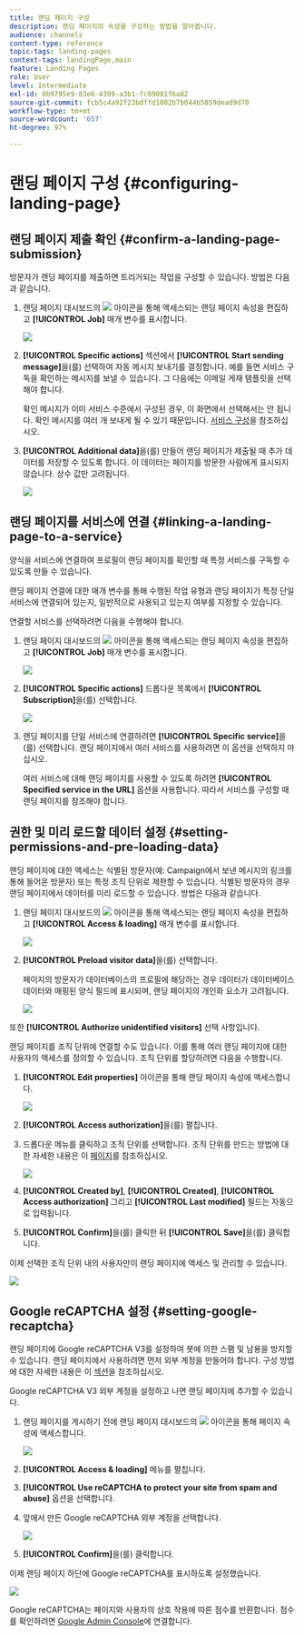 ```yaml
---
title: 랜딩 페이지 구성
description: 랜딩 페이지의 속성을 구성하는 방법을 알아봅니다.
audience: channels
content-type: reference
topic-tags: landing-pages
context-tags: landingPage,main
feature: Landing Pages
role: User
level: Intermediate
exl-id: 0b9795e9-83e6-4399-a3b1-fc69081f6a82
source-git-commit: fcb5c4a92f23bdffd1082b7b044b5859dead9d70
workflow-type: tm+mt
source-wordcount: '657'
ht-degree: 97%

---
```


# 랜딩 페이지 구성 {#configuring-landing-page}

## 랜딩 페이지 제출 확인 {#confirm-a-landing-page-submission}

방문자가 랜딩 페이지를 제출하면 트리거되는 작업을 구성할 수 있습니다. 방법은 다음과 같습니다.

1. 랜딩 페이지 대시보드의 ![](assets/edit_darkgrey-24px.png) 아이콘을 통해 액세스되는 랜딩 페이지 속성을 편집하고 **[!UICONTROL Job]** 매개 변수를 표시합니다.

   ![](assets/lp_edit_properties_button.png)

1. **[!UICONTROL Specific actions]** 섹션에서 **[!UICONTROL Start sending message]**&#x200B;을(를) 선택하여 자동 메시지 보내기를 결정합니다. 예를 들면 서비스 구독을 확인하는 메시지를 보낼 수 있습니다. 그 다음에는 이메일 게재 템플릿을 선택해야 합니다.

   확인 메시지가 이미 서비스 수준에서 구성된 경우, 이 화면에서 선택해서는 안 됩니다. 확인 메시지를 여러 개 보내게 될 수 있기 때문입니다. [서비스 구성](../../audiences/using/creating-a-service.md)을 참조하십시오.

1. **[!UICONTROL Additional data]**&#x200B;을(를) 만들어 랜딩 페이지가 제출될 때 추가 데이터를 저장할 수 있도록 합니다. 이 데이터는 페이지를 방문한 사람에게 표시되지 않습니다. 상수 값만 고려됩니다.

   ![](assets/lp_parameters_6.png)

## 랜딩 페이지를 서비스에 연결 {#linking-a-landing-page-to-a-service}

양식을 서비스에 연결하여 프로필이 랜딩 페이지를 확인할 때 특정 서비스를 구독할 수 있도록 만들 수 있습니다.

랜딩 페이지 연결에 대한 매개 변수를 통해 수행된 작업 유형과 랜딩 페이지가 특정 단일 서비스에 연결되어 있는지, 일반적으로 사용되고 있는지 여부를 지정할 수 있습니다.

연결할 서비스를 선택하려면 다음을 수행해야 합니다.

1. 랜딩 페이지 대시보드의 ![](assets/edit_darkgrey-24px.png) 아이콘을 통해 액세스되는 랜딩 페이지 속성을 편집하고 **[!UICONTROL Job]** 매개 변수를 표시합니다.

   ![](assets/lp_edit_properties_button.png)

1. **[!UICONTROL Specific actions]** 드롭다운 목록에서 **[!UICONTROL Subscription]**&#x200B;을(를) 선택합니다.

   ![](assets/lp_parameters_5.png)

1. 랜딩 페이지를 단일 서비스에 연결하려면 **[!UICONTROL Specific service]**&#x200B;을(를) 선택합니다. 랜딩 페이지에서 여러 서비스를 사용하려면 이 옵션을 선택하지 마십시오.

   여러 서비스에 대해 랜딩 페이지를 사용할 수 있도록 하려면 **[!UICONTROL Specified service in the URL]** 옵션을 사용합니다. 따라서 서비스를 구성할 때 랜딩 페이지를 참조해야 합니다.

## 권한 및 미리 로드할 데이터 설정 {#setting-permissions-and-pre-loading-data}

랜딩 페이지에 대한 액세스는 식별된 방문자(예: Campaign에서 보낸 메시지의 링크를 통해 들어온 방문자) 또는 특정 조직 단위로 제한할 수 있습니다.
식별된 방문자의 경우 랜딩 페이지에서 데이터를 미리 로드할 수 있습니다. 방법은 다음과 같습니다.

1. 랜딩 페이지 대시보드의 ![](assets/edit_darkgrey-24px.png) 아이콘을 통해 액세스되는 랜딩 페이지 속성을 편집하고 **[!UICONTROL Access & loading]** 매개 변수를 표시합니다.

   ![](assets/lp_edit_properties_button.png)

1. **[!UICONTROL Preload visitor data]**&#x200B;을(를) 선택합니다.

   페이지의 방문자가 데이터베이스의 프로필에 해당하는 경우 데이터가 데이터베이스 데이터와 매핑된 양식 필드에 표시되며, 랜딩 페이지의 개인화 요소가 고려됩니다.

   ![](assets/lp_parameters_3_temp.png)

또한 **[!UICONTROL Authorize unidentified visitors]** 선택 사항입니다.

<!--Use the URL parameters to identify the visitors, using the **[!UICONTROL Authorize visitor identification via URL parameters]** option: then you must choose the loading key and map the filter parameters with the parameters of the corresponding URL.-->

랜딩 페이지를 조직 단위에 연결할 수도 있습니다. 이를 통해 여러 랜딩 페이지에 대한 사용자의 액세스를 정의할 수 있습니다. 조직 단위를 할당하려면 다음을 수행합니다.

1. **[!UICONTROL Edit properties]** 아이콘을 통해 랜딩 페이지 속성에 액세스합니다.

   ![](assets/lp_parameters_google3.png)

1. **[!UICONTROL Access authorization]**&#x200B;을(를) 펼칩니다.

1. 드롭다운 메뉴를 클릭하고 조직 단위를 선택합니다. 조직 단위를 만드는 방법에 대한 자세한 내용은 이 [페이지](../../administration/using/organizational-units.md)를 참조하십시오.

   ![](assets/lp_org_unit_2.png)

1. **[!UICONTROL Created by]**, **[!UICONTROL Created]**, **[!UICONTROL Access authorization]** 그리고 **[!UICONTROL Last modified]** 필드는 자동으로 입력됩니다.

1. **[!UICONTROL Confirm]**&#x200B;을(를) 클릭한 뒤 **[!UICONTROL Save]**&#x200B;을(를) 클릭합니다.

이제 선택한 조직 단위 내의 사용자만이 랜딩 페이지에 액세스 및 관리할 수 있습니다.

![](assets/lp_org_unit_3.png)

## Google reCAPTCHA 설정 {#setting-google-recaptcha}

랜딩 페이지에 Google reCAPTCHA V3를 설정하여 봇에 의한 스팸 및 남용을 방지할 수 있습니다. 랜딩 페이지에서 사용하려면 먼저 외부 계정을 만들어야 합니다. 구성 방법에 대한 자세한 내용은 이 [섹션](../../administration/using/external-accounts.md#google-recaptcha-external-account)을 참조하십시오.

Google reCAPTCHA V3 외부 계정을 설정하고 나면 랜딩 페이지에 추가할 수 있습니다.

1. 랜딩 페이지를 게시하기 전에 랜딩 페이지 대시보드의 ![](assets/edit_darkgrey-24px.png) 아이콘을 통해 페이지 속성에 액세스합니다.

   ![](assets/lp_parameters_google3.png)

1. **[!UICONTROL Access & loading]** 메뉴를 펼칩니다.
1. **[!UICONTROL Use reCAPTCHA to protect your site from spam and abuse]** 옵션을 선택합니다.
1. 앞에서 만든 Google reCAPTCHA 외부 계정을 선택합니다.

   ![](assets/lp_parameters_google_temp.png)

1. **[!UICONTROL Confirm]**&#x200B;을(를) 클릭합니다.

이제 랜딩 페이지 하단에 Google reCAPTCHA를 표시하도록 설정했습니다.

![](assets/lp_parameters_google2.png)

Google reCAPTCHA는 페이지와 사용자의 상호 작용에 따른 점수를 반환합니다. 점수를 확인하려면 [Google Admin Console](https://g.co/recaptcha/admin)에 연결합니다.
